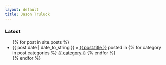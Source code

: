 ```yaml
---
layout: default
title: Jason Truluck
---
```


<div id="home">
  <h3>Latest</h3>
  <ul class="posts">
    {% for post in site.posts %}
      <li>
        <span>{{ post.date | date_to_string }}</span> &raquo;
        <a href="{{ post.url }}/">{{ post.title }}</a>
        posted in
        {% for category in post.categories %}
          <a href="{{ category }}/">{{ category }}</a>
        {% endfor %}
      </li>
    {% endfor %}
  </ul>
</div>
